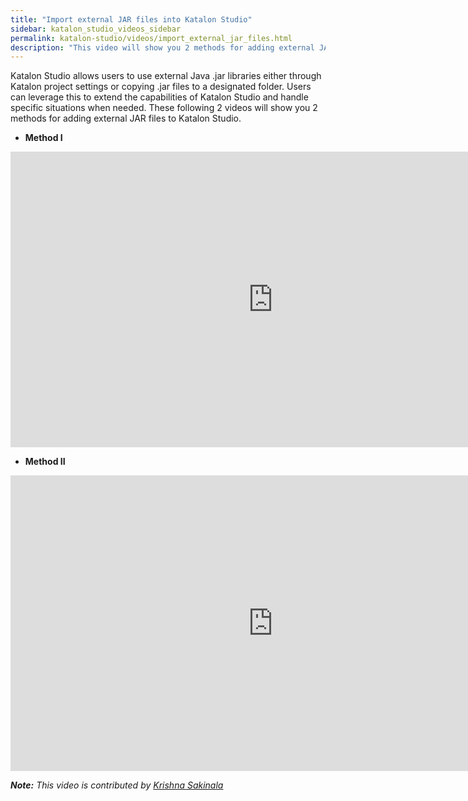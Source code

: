 ```yaml
---
title: "Import external JAR files into Katalon Studio"
sidebar: katalon_studio_videos_sidebar
permalink: katalon-studio/videos/import_external_jar_files.html
description: "This video will show you 2 methods for adding external JAR files to Katalon Studio. Learn more!"
---
```

Katalon Studio allows users to use external Java .jar libraries either through Katalon project settings or copying .jar files to a designated folder. Users can leverage this to extend the capabilities of Katalon Studio and handle specific situations when needed. These following 2 videos will show you 2 methods for adding external JAR files to Katalon Studio.

*   **Method I**

<iframe width="840" height="473" src="https://www.youtube.com/embed/rKE0AduShzo?feature=oembed" frameborder="0" allow="autoplay; encrypted-media" allowfullscreen="">&nbsp;</iframe>

*   **Method II**

<iframe width="840" height="473" src="https://www.youtube.com/embed/-kU1-yGRZHU?start=75&amp;feature=oembed" frameborder="0" allow="autoplay; encrypted-media" allowfullscreen="">&nbsp;</iframe>

_**Note:** This video is contributed by [Krishna Sakinala](https://www.youtube.com/channel/UCmQRa3pWM9zsB474URz8ESg)_